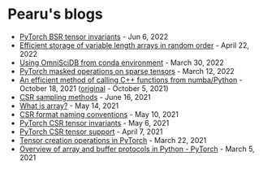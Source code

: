 # Pearu's blogs

- [PyTorch BSR tensor invariants](bsr_tensor_invariants.md) - Jun 6, 2022
- [Efficient storage of variable length arrays in random order](variable_length_arrays.md) - April 22, 2022
- [Using OmniSciDB from conda environment](using_omniscidb_conda.md) - March 30, 2022
- [PyTorch masked operations on sparse tensors](masked_ops_and_sparse_tensors.md) - March 12, 2022
- [An efficient method of calling C++ functions from numba/Python](https://labs.quansight.org/blog/2021/10/cxx-numba-interoperability/) - October 18, 2021 ([original](cxx_numba_interoperability.md) - October 5, 2021)
- [CSR sampling methods](csr_sampling.md) - June 16, 2021
- [What is array?](what_is_array.md) - May 14, 2021
- [CSR format naming conventions](csr_naming_conventions.md) - May 10, 2021
- [PyTorch CSR tensor invariants](csr_tensor_invariants.md) - May 6, 2021
- [PyTorch CSR tensor support](csr_tensor_support.md) - April 7, 2021
- [Tensor creation operations in PyTorch](tensor_creation_operations.md) - March 22, 2021
- [Overview of array and buffer protocols in Python - PyTorch](array_interface_pytorch.md) - March 5, 2021

